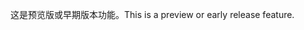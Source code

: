 <span data-ttu-id="e3948-101">这是预览版或早期版本功能。</span><span class="sxs-lookup"><span data-stu-id="e3948-101">This is a preview or early release feature.</span></span>